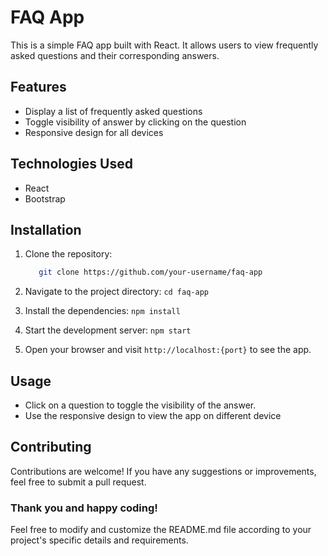# FAQ App

This is a simple FAQ app built with React. It allows users to view frequently asked questions and their corresponding answers.

## Features

- Display a list of frequently asked questions
- Toggle visibility of answer by clicking on the question
- Responsive design for all devices

## Technologies Used

- React
- Bootstrap

## Installation

1. Clone the repository:

   ```bash
      git clone https://github.com/your-username/faq-app
2. Navigate to the project directory: `cd faq-app`
3. Install the dependencies: `npm install`
4. Start the development server: `npm start`
5. Open your browser and visit `http://localhost:{port}` to see the app.

## Usage
* Click on a question to toggle the visibility of the answer.
* Use the responsive design to view the app on different device

## Contributing
Contributions are welcome! If you have any suggestions or improvements, feel free to submit a pull request.


### Thank you and happy coding!
Feel free to modify and customize the README.md file according to your project's specific details and requirements.



